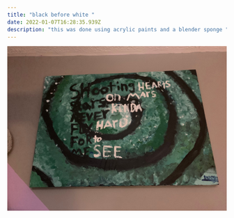 ```yaml
---
title: "black before white "
date: 2022-01-07T16:28:35.939Z
description: "this was done using acrylic paints and a blender sponge "
---
```

![credits to the music artist shakka as these are his lyrics from the song "when will i see you again"](img_3143.jpg)